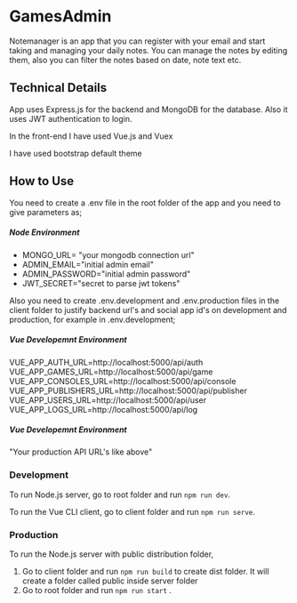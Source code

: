 # GamesAdmin

Notemanager is an app that you can register with your email 
and start taking and managing your daily notes. 
You can manage the notes by editing them, also you can filter
the notes based on date, note text etc. 

## Technical Details
App uses Express.js for the backend and MongoDB for the database.
 Also it uses JWT authentication to login.

In the front-end I have used Vue.js and Vuex

I have used bootstrap default theme

## How to Use
You need to create a .env file in the root folder of the app and you need to 
give parameters as;

##### Node Environment
* MONGO_URL= "your mongodb connection url"
* ADMIN_EMAIL="initial admin email"
* ADMIN_PASSWORD="initial admin password"
* JWT_SECRET="secret to parse jwt tokens"

Also you need to create .env.development and .env.production files in the client folder to justify backend url's and social app id's on development and production, for example in .env.development;

##### Vue Developemnt Environment
VUE_APP_AUTH_URL=http://localhost:5000/api/auth
VUE_APP_GAMES_URL=http://localhost:5000/api/game
VUE_APP_CONSOLES_URL=http://localhost:5000/api/console
VUE_APP_PUBLISHERS_URL=http://localhost:5000/api/publisher
VUE_APP_USERS_URL=http://localhost:5000/api/user
VUE_APP_LOGS_URL=http://localhost:5000/api/log

##### Vue Developemnt Environment
"Your production API URL's like above"

### Development
To run Node.js server, go to root folder and run `npm run dev`.

To run the Vue CLI client, go to client folder and run `npm run serve`.

### Production
To run the Node.js server with public distribution folder, 
1. Go to client folder and run `npm run build` to create dist folder. It will create a folder called public inside server folder
2. Go to root folder and run `npm run start` .
